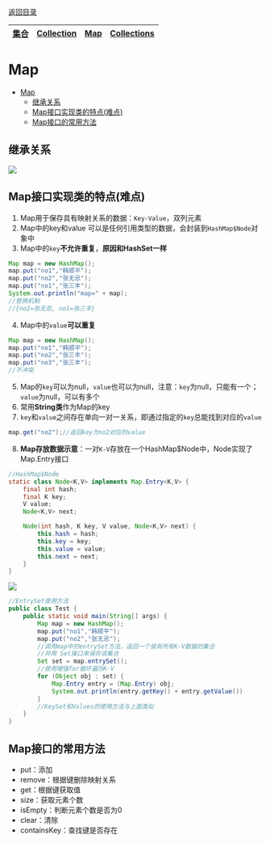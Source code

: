 [返回目录](index.md)

|[集合](集合.md)|[Collection](Collection.md)|[**Map**](Map.md)|[Collections](Collections.md)|
|:-:|:-:|:-:|:-:|


# Map
- [Map](#map)
  - [继承关系](#继承关系)
  - [Map接口实现类的特点(难点)](#map接口实现类的特点难点)
  - [Map接口的常用方法](#map接口的常用方法)

## 继承关系
<img src="https://stolorzs.github.io/Picgo/drawio/MapMind.svg">

## Map接口实现类的特点(难点)
1. Map用于保存具有映射关系的数据：`Key-Value`，双列元素
2. Map中的key和value 可以是任何引用类型的数据，会封装到`HashMap$Node`对象中
3. Map中的`key`**不允许重复**，**原因和HashSet一样**
```java
Map map = new HashMap();
map.put("no1","韩顺平");
map.put("no2","张无忌");
map.put("no1","张三丰");
System.out.println("map=" + map);
//替换机制
//{no2=张无忌, no1=张三丰}
```
4. Map中的`value`**可以重复**
```java
Map map = new HashMap();
map.put("no1","韩顺平");
map.put("no2","张三丰");
map.put("no3","张三丰");
//不冲突
```
5. Map的`key`可以为null，`value`也可以为null，注意：`key`为null，只能有一个；`value`为null，可以有多个
6. 常用**String类**作为Map的key
7. `key`和`value`之间存在单向一对一关系，即通过指定的`key`总能找到对应的`value`
```java
map.get("no2");//返回key为no2对应的value
```

8. **Map存放数据示意**：一对`K-V`存放在一个HashMap$Node中，Node实现了Map.Entry接口
```java
//HashMap$Node
static class Node<K,V> implements Map.Entry<K,V> {
    final int hash;
    final K key;
    V value;
    Node<K,V> next;

    Node(int hash, K key, V value, Node<K,V> next) {
        this.hash = hash;
        this.key = key;
        this.value = value;
        this.next = next;
    }
}
```
<img src="https://stolorzs.github.io/Picgo/drawio/MapInterface.svg">


```java
//EntrySet使用方法
public class Test {
    public static void main(String[] args) {
        Map map = new HashMap();
        map.put("no1","韩顺平");
        map.put("no2","张无忌");
        //调用map中的entrySet方法，返回一个装有所有K-V数据的集合
        //并用 Set接口来保存该集合
        Set set = map.entrySet();
        //使用增强for循环遍历K-V
        for (Object obj : set) {
            Map.Entry entry = (Map.Entry) obj;
            System.out.println(entry.getKey() + entry.getValue())
        }
        //KeySet和Values的使用方法与上面类似
    }
}
```

## Map接口的常用方法

- put：添加
- remove：根据键删除映射关系
- get：根据键获取值
- size：获取元素个数
- isEmpty：判断元素个数是否为0
- clear：清除
- containsKey：查找键是否存在

